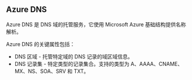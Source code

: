## Azure DNS

Azure DNS 是 DNS 域的托管服务，它使用 Microsoft Azure 基础结构提供名称解析。

Azure DNS 的关键属性包括：

- DNS 区域 - 托管特定域的 DNS 记录的域区域信息。
- DNS 记录集 - 特定类型的记录集合。支持的类型为 A、AAAA、CNAME、MX、NS、SOA、SRV 和 TXT。

<!---HONumber=76-->